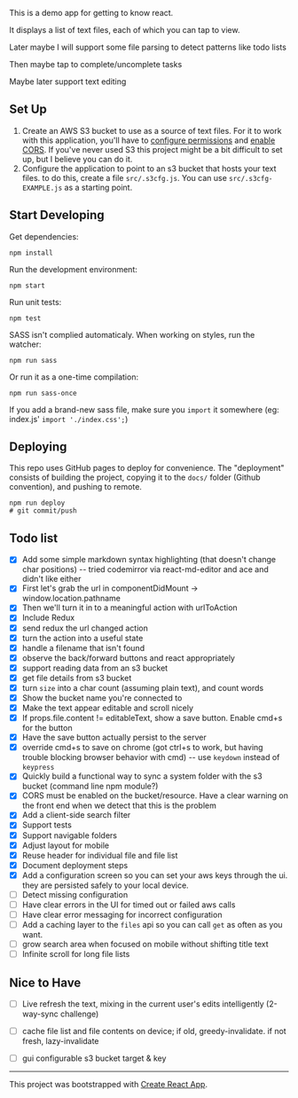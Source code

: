 This is a demo app for getting to know react.

It displays a list of text files, each of which you can tap to view.

Later maybe I will support some file parsing to detect patterns like todo lists

Then maybe tap to complete/uncomplete tasks

Maybe later support text editing

## Set Up

1. Create an AWS S3 bucket to use as a source of text files. For it to work with this application, you'll have to [configure permissions](http://docs.aws.amazon.com/sdk-for-javascript/v2/developer-guide/getting-started-browser.html#getting-started-browser-iam-role) and [enable CORS](http://docs.aws.amazon.com/sdk-for-javascript/v2/developer-guide/getting-started-browser.html#getting-started-browser-create-bucket). If you've never used S3 this project might be a bit difficult to set up, but I believe you can do it.
2. Configure the application to point to an s3 bucket that hosts your text files. to do this, create a file `src/.s3cfg.js`. You can use `src/.s3cfg-EXAMPLE.js` as a starting point.

## Start Developing

Get dependencies:

    npm install

Run the development environment:

    npm start

Run unit tests:

    npm test

SASS isn't complied automaticaly. When working on styles, run the watcher:

    npm run sass
    
Or run it as a one-time compilation:

    npm run sass-once

If you add a brand-new sass file, make sure you `import` it somewhere (eg: index.js' `import './index.css';`)

## Deploying

This repo uses GitHub pages to deploy for convenience.
The "deployment" consists of building the project, copying it to the `docs/` folder (Github convention), and pushing to remote.

    npm run deploy
    # git commit/push

## Todo list

- [x] Add some simple markdown syntax highlighting (that doesn't change char positions) -- tried codemirror via react-md-editor and ace and didn't like either
- [x] First let's grab the url in componentDidMount -> window.location.pathname
- [x] Then we'll turn it in to a meaningful action with urlToAction
- [x] Include Redux
- [x] send redux the url changed action
- [x] turn the action into a useful state
- [x] handle a filename that isn't found
- [x] observe the back/forward buttons and react appropriately
- [x] support reading data from an s3 bucket
- [x] get file details from s3 bucket
- [x] turn `size` into a char count (assuming plain text), and count words
- [x] Show the bucket name you're connected to
- [x] Make the text appear editable and scroll nicely
- [x] If props.file.content != editableText, show a save button. Enable cmd+s for the button
- [x] Have the save button actually persist to the server
- [x] override cmd+s to save on chrome (got ctrl+s to work, but having trouble blocking browser behavior with cmd) -- use `keydown` instead of `keypress`
- [x] Quickly build a functional way to sync a system folder with the s3 bucket (command line npm module?)
- [x] CORS must be enabled on the bucket/resource. Have a clear warning on the front end when we detect that this is the problem
- [x] Add a client-side search filter
- [x] Support tests
- [x] Support navigable folders
- [x] Adjust layout for mobile
- [x] Reuse header for individual file and file list
- [x] Document deployment steps
- [x] Add a configuration screen so you can set your aws keys through the ui. they are persisted safely to your local device.
- [ ] Detect missing configuration
- [ ] Have clear errors in the UI for timed out or failed aws calls
- [ ] Have clear error messaging for incorrect configuration
- [ ] Add a caching layer to the `files` api so you can call `get` as often as you want.
- [ ] grow search area when focused on mobile without shifting title text
- [ ] Infinite scroll for long file lists

## Nice to Have

- [ ] Live refresh the text, mixing in the current user's edits intelligently (2-way-sync challenge)
- [ ] cache file list and file contents on device; if old, greedy-invalidate. if not fresh, lazy-invalidate
- [ ] gui configurable s3 bucket target & key









---

This project was bootstrapped with [Create React App](https://github.com/facebookincubator/create-react-app).
